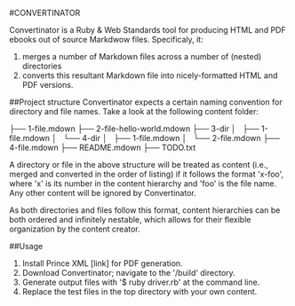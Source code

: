 #CONVERTINATOR

Convertinator is a Ruby & Web Standards tool for producing HTML and PDF ebooks out of source Markdwow files. Specificaly, it:

1. merges a number of Markdown files across a number of (nested) directories
2. converts this resultant Markdown file into nicely-formatted HTML and PDF versions.

##Project structure
Convertinator expects a certain naming convention for directory and file names. Take a look at the following content folder:

├── 1-file.mdown
├── 2-file-hello-world.mdown
├── 3-dir
│   ├── 1-file.mdown
│   └── 4-dir
│       ├── 1-file.mdown
│       └── 2-file.mdown
├── 4-file.mdown
├── README.mdown
├── TODO.txt

A directory or file in the above structure will be treated as content (i.e., merged and converted in the order of listing) if it follows the format 'x-foo', where 'x' is its number in the content hierarchy and 'foo' is the file name. Any other content will be ignored by Convertinator.

As both directories and files follow this format, content hierarchies can be both ordered and infinitely nestable, which allows for their flexible organization by the content creator.

##Usage
1. Install Prince XML [link] for PDF generation.
2. Download Convertinator; navigate to the '/build' directory.
3. Generate output files with '$ ruby driver.rb' at the command line.
4. Replace the test files in the top directory with your own content.



